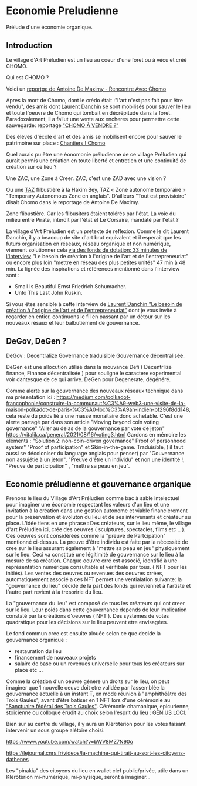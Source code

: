 # Economie Preludienne
Prélude d'une économie organique. 



## Introduction

Le village d'Art Préludien est un lieu au coeur d'une foret ou à vécu et créé CHOMO.

Qui est CHOMO ? 

Voici un [reportge de Antoine De Maximy - Rencontre Avec Chomo](https://www.youtube.com/watch?v=ksZHabIC5js)

Apres la mort de Chomo, dont le crédo était :"l'art n'est pas fait pour être vendu", des amis dont [Laurent Danchin](https://fr.wikipedia.org/wiki/Laurent_Danchin) se sont mobilisés pour sauver le lieu et toute l'oeuvre de Chomo qui tombait en décrépitude dans la foret. 
Paradoxalement, il a fallut une vente aux encheres pour permettre cette sauvegarde: reportage ["CHOMO À VENDRE ?"](https://www.youtube.com/watch?v=4nGTL5TVLMo)

Des éléves d'école d'art et des amis se mobilisent encore pour sauver le patrimoine sur place : [Chantiers ! Chomo](https://www.youtube.com/watch?v=WRH941lT8HQ)

Quel aurais pu être une éonomonie préludienne de ce village Préludien qui aurait permis une création en toute liberté et entretien et une continuité de création sur ce lieu ?

Une ZAC, une Zone à Creer. ZAC, c'est une ZAD avec une vision ?

Ou une [TAZ](https://fr.wikipedia.org/wiki/Zone_autonome_temporaire) flibustière à la Hakim Bey, TAZ « Zone autonome temporaire » "Temporary Autonomous Zone en anglais". D'ailleurs "Tout est provisioire" disait Chomo dans le reportage de Antoine De Maximy.

Zone flibustière. Car les flibusiters étaient tolérés par l'état. La voie du milieu entre Pirate, interdit par l'état et Le Corsaire, mandaté par l'état ?

La village d'Art Préludien est un pretexte de reflexion. 
Comme le dit Laurent Danchin, il y a beacoup de site d'art brut equivalent et il esperait que les futurs organisation en réseaux, réseau organique et non numérique, viennent solutionner cela [via des fonds de dotation: 33 minutes de l'interview](https://youtu.be/TonwphxSwak?t=2026) "Le besoin de création à l'origine de l'art et de l'entrepreneuriat"  ou encore plus loin "mettre en réseau des plus petites unités" 47 min à 48 min. La lignée des inspirations et références mentionné dans l'interview sont :
- Small Is Beautiful Ernst Friedrich Schumacher.
- Unto This Last John Ruskin.

Si vous êtes sensible à cette interview de [Laurent Danchin "Le besoin de création à l'origine de l'art et de l'entrepreneuriat"](https://youtu.be/TonwphxSwak) dont je vous invite à regarder en entier, continuons le fil en passant par un détour sur les nouveaux résaux et leur balbutiement de gouvernance.




## DeGov, DeGen ?

DeGov : Decentralize Governance traduisible Gouvernance décentralisée.

DeGen est une allocution utilisé dans la mouvance Defi ( Decentrlize finance, Finance décentralisée ) pour souligné le caractere experimental voir dantesque de ce qui arrive. DeGen pour Degenerate, dégénéré.

Comme alerté sur la gouvernance des nouveaux réseaux technique dans ma présentation ici : https://medium.com/polkadot-francophonie/construire-la-communaut%C3%A9-web3-une-visite-de-la-maison-polkadot-de-paris-%C3%A0-loc%C3%A9an-indien-bf296f8dd148, cela reste du poids lié à une masse monaitaire donc achetable.
C'est une alerte partagé par dans son article "Moving beyond coin voting governance" "Aller au delas de la gouvernance par vote de jeton"  https://vitalik.ca/general/2021/08/16/voting3.html
Gardons en mémoire les éléments : "Solution 2: non-coin-driven governance" Proof of personhood system" "Proof of participation" et Skin-in-the-game. 
Traduisible, ( il faut aussi se décoloniser du language anglais pour penser) par "Gouvernance non assujétie à un jeton", "Preuve d'être un individu" et non une identité !, "Preuve de participation" , "mettre sa peau en jeu".

## Economie préludienne et gouvernance organique

Prenons le lieu du Village d'Art Préludien comme bac à sable intelectuel pour imaginer une économie respectant les valeurs d'un lieu et une invitation à la création dans une gestion autonome et viable financierement pour la preservation et évoluton du lieu et de ses intervenants et créateur su place.
L'idée tiens en une phrase :
Des créateurs, sur le lieu même, le village d'art Préludien ici, crée des oeuvres ( sculptures, spectacles, films etc .. ). Ces oeuvres sont considérées comme la "preuve de Partcipation" mentionné ci-dessus. La preuve d'être individu est faite par la nécessité de cree sur le lieu assurant également à "mettre sa peau en jeu" physiquement sur le lieu. Ceci va constitué une légitimité de gouvernance sur le lieu à la mesure de sa création.
Chaque oeuvre crré est associé, identifié à une représentation numérique consultable et vérifibale par tous.  ( NFT pour les initiés).
Les ventes des oeuvres ou revenues des oeuvres crrées, automatiquement associé a ces NFT permet une ventialation suivante: 
la "gouvernance du lieu" décide de la part des fonds qui reviennet à l'artiste et l'autre part revient à la tresoririe du lieu.

La "gouvernance du lieu" est composé de tous les créateurs qui ont creer sur le lieu. Leur poids dans cette gouvernance depends de leur implication constaté par la créations d'oeuvres ( NFT ). 
Des systemes de votes quadratique pour les décisions sur le lieu peuvent etre envisagées.


Le fond commun cree est ensuite alouée selon ce que decide la gouvernance organique :
- restauration du lieu
- financement de nouveaux projets
- salaire de base ou un revenues universelle pour tous les créateurs sur place etc ...


Comme la création d'un oeuvre génere un droits sur le lieu, on peut imaginer que 1 nouvelle oeuve doit etre validée par l’assemblée la gouvernance actuelle à un instant T, en mode réunion à "amphithéâtre des Trois Gaules", avant d’être batiser en 1 NFT lors d'une cérémonie au ["Sanctuaire fédéral des Trois Gaules"](https://fr.wikipedia.org/wiki/Sanctuaire_f%C3%A9d%C3%A9ral_des_Trois_Gaules). Cérémonie chamanique, epicurienne, stoicienne ou colloque érudit au choix selon l'esprit du lieu : [GENIUS LOCI](https://fr.wikipedia.org/wiki/Genius_loci).

Bien sur au centre du village, il y aura un Klèrôtèrion pour les votes faisant intervenir un sous groupe alétoire choisi:

https://www.youtube.com/watch?v=bWV8MZ7N90o

https://lejournal.cnrs.fr/videos/la-machine-qui-tirait-au-sort-les-citoyens-dathenes

Les "pinakia" des citoyens du lieu  en wallet clef public/privée, utile dans un Klèrôtèrion mi-numérique, mi-physique, seront à imaginer...




